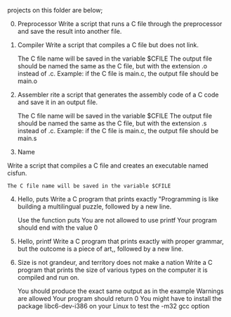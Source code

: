 projects on this folder are below;

0. Preprocessor 
Write a script that runs a C file through the preprocessor and save the result into another file.


1. Compiler 
Write a script that compiles a C file but does not link.

    The C file name will be saved in the variable $CFILE
    The output file should be named the same as the C file, but with the extension .o instead of .c.
        Example: if the C file is main.c, the output file should be main.o


2. Assembler 
rite a script that generates the assembly code of a C code and save it in an output file.

    The C file name will be saved in the variable $CFILE
    The output file should be named the same as the C file, but with the extension .s instead of .c.
        Example: if the C file is main.c, the output file should be main.s


3. Name


Write a script that compiles a C file and creates an executable named cisfun.

    The C file name will be saved in the variable $CFILE


4. Hello, puts 
Write a C program that prints exactly "Programming is like building a multilingual puzzle, followed by a new line.

    Use the function puts
    You are not allowed to use printf
    Your program should end with the value 0



 5. Hello, printf 
Write a C program that prints exactly with proper grammar, but the outcome is a piece of art,, followed by a new line.

6. Size is not grandeur, and territory does not make a nation 
Write a C program that prints the size of various types on the computer it is compiled and run on.

    You should produce the exact same output as in the example
    Warnings are allowed
    Your program should return 0
    You might have to install the package libc6-dev-i386 on your Linux to test the -m32 gcc option

